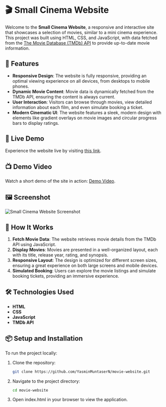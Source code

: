 # 🎬 Small Cinema Website

Welcome to the **Small Cinema Website**, a responsive and interactive site that showcases a selection of movies, similar to a mini cinema experience. This project was built using HTML, CSS, and JavaScript, with data fetched from the [The Movie Database (TMDb) API](https://www.themoviedb.org/movie) to provide up-to-date movie information.

## 🌟 Features

- **Responsive Design**: The website is fully responsive, providing an optimal viewing experience on all devices, from desktops to mobile phones.
- **Dynamic Movie Content**: Movie data is dynamically fetched from the TMDb API, ensuring the content is always current.
- **User Interaction**: Visitors can browse through movies, view detailed information about each film, and even simulate booking a ticket.
- **Modern Cinematic UI**: The website features a sleek, modern design with elements like gradient overlays on movie images and circular progress bars to display ratings.

## 🚀 Live Demo

Experience the website live by visiting [this link](https://precious-brioche-7cdc55.netlify.app).

## 📺 Demo Video

Watch a short demo of the site in action: [Demo Video](https://precious-brioche-7cdc55.netlify.app).

## 🖼️ Screenshot

![Small Cinema Website Screenshot](https://imgur.com/MsmTZJL.jpg)

## 📖 How It Works

1. **Fetch Movie Data**: The website retrieves movie details from the TMDb API using JavaScript.
2. **Display Movies**: Movies are presented in a well-organized layout, each with its title, release year, rating, and synopsis.
3. **Responsive Layout**: The design is optimized for different screen sizes, ensuring a great experience on both large screens and mobile devices.
4. **Simulated Booking**: Users can explore the movie listings and simulate booking tickets, providing an immersive experience.

## 🛠️ Technologies Used

- **HTML**
- **CSS**
- **JavaScript**
- **TMDb API**


## 📦 Setup and Installation

To run the project locally:

1. Clone the repository:
   ```bash
   git clone https://github.com/YasminMuntaserN/movie-website.git

2. Navigate to the project directory:
   ```bash
   cd movie-website

3. Open index.html in your browser to view the application.

